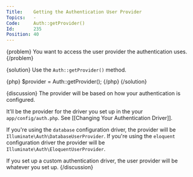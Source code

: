 ```yaml
---
Title:    Getting the Authentication User Provider
Topics:   -
Code:     Auth::getProvider()
Id:       235
Position: 40
---
```


{problem}
You want to access the user provider the authentication uses.
{/problem}

{solution}
Use the `Auth::getProvider()` method.

{php}
$provider = Auth::getProvider();
{/php}
{/solution}

{discussion}
The provider will be based on how your authentication is configured.

It'll be the provider for the driver you set up in the your `app/config/auth.php`. See [[Changing Your Authentication Driver]].

If you're using the `database` configuration driver, the provider will be `Illuminate\Auth\DatabaseUserProvider`. If you're using the `eloquent` configuration driver the provider will be `Illuminate\Auth\EloquentUserProvider`.

If you set up a custom authentication driver, the user provider will be whatever you set up.
{/discussion}
